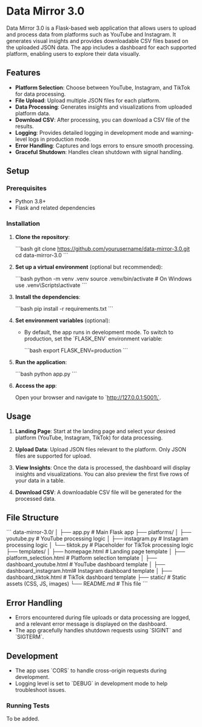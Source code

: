 # Data Mirror 3.0

Data Mirror 3.0 is a Flask-based web application that allows users to upload and process data from platforms such as YouTube and Instagram. It generates visual insights and provides downloadable CSV files based on the uploaded JSON data. The app includes a dashboard for each supported platform, enabling users to explore their data visually.

## Features

- **Platform Selection**: Choose between YouTube, Instagram, and TikTok for data processing.
- **File Upload**: Upload multiple JSON files for each platform.
- **Data Processing**: Generates insights and visualizations from uploaded platform data.
- **Download CSV**: After processing, you can download a CSV file of the results.
- **Logging**: Provides detailed logging in development mode and warning-level logs in production mode.
- **Error Handling**: Captures and logs errors to ensure smooth processing.
- **Graceful Shutdown**: Handles clean shutdown with signal handling.

## Setup

### Prerequisites

- Python 3.8+
- Flask and related dependencies

### Installation

1. **Clone the repository**:

   \`\`\`bash
   git clone https://github.com/yourusername/data-mirror-3.0.git
   cd data-mirror-3.0
   \`\`\`

2. **Set up a virtual environment** (optional but recommended):

   \`\`\`bash
   python -m venv .venv
   source .venv/bin/activate  # On Windows use .venv\Scripts\activate
   \`\`\`

3. **Install the dependencies**:

   \`\`\`bash
   pip install -r requirements.txt
   \`\`\`

4. **Set environment variables** (optional):

   - By default, the app runs in development mode. To switch to production, set the \`FLASK_ENV\` environment variable:

     \`\`\`bash
     export FLASK_ENV=production
     \`\`\`

5. **Run the application**:

   \`\`\`bash
   python app.py
   \`\`\`

6. **Access the app**:

   Open your browser and navigate to \`http://127.0.0.1:5001\`.

## Usage

1. **Landing Page**: 
   Start at the landing page and select your desired platform (YouTube, Instagram, TikTok) for data processing.

2. **Upload Data**: 
   Upload JSON files relevant to the platform. Only JSON files are supported for upload.

3. **View Insights**: 
   Once the data is processed, the dashboard will display insights and visualizations. You can also preview the first five rows of your data in a table.

4. **Download CSV**: 
   A downloadable CSV file will be generated for the processed data.

## File Structure

\`\`\`
data-mirror-3.0/
│
├── app.py                     # Main Flask app
├── platforms/
│   ├── youtube.py              # YouTube processing logic
│   ├── instagram.py            # Instagram processing logic
│   └── tiktok.py               # Placeholder for TikTok processing logic
├── templates/
│   ├── homepage.html           # Landing page template
│   ├── platform_selection.html # Platform selection template
│   ├── dashboard_youtube.html  # YouTube dashboard template
│   ├── dashboard_instagram.html# Instagram dashboard template
│   ├── dashboard_tiktok.html   # TikTok dashboard template
├── static/                     # Static assets (CSS, JS, images)
└── README.md                   # This file
\`\`\`

## Error Handling

- Errors encountered during file uploads or data processing are logged, and a relevant error message is displayed on the dashboard.
- The app gracefully handles shutdown requests using \`SIGINT\` and \`SIGTERM\`.

## Development

- The app uses \`CORS\` to handle cross-origin requests during development.
- Logging level is set to \`DEBUG\` in development mode to help troubleshoot issues.

### Running Tests

To be added.